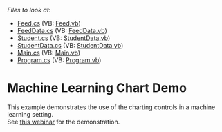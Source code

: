<!-- default file list -->
*Files to look at*:

* [Feed.cs](./CS/MachineLearningDemo/Data/Feed.cs) (VB: [Feed.vb](./VB/MachineLearningDemo/Data/Feed.vb))
* [FeedData.cs](./CS/MachineLearningDemo/Data/FeedData.cs) (VB: [FeedData.vb](./VB/MachineLearningDemo/Data/FeedData.vb))
* [Student.cs](./CS/MachineLearningDemo/Data/Student.cs) (VB: [StudentData.vb](./VB/MachineLearningDemo/Data/StudentData.vb))
* [StudentData.cs](./CS/MachineLearningDemo/Data/StudentData.cs) (VB: [StudentData.vb](./VB/MachineLearningDemo/Data/StudentData.vb))
* [Main.cs](./CS/MachineLearningDemo/Main.cs) (VB: [Main.vb](./VB/MachineLearningDemo/Main.vb))
* [Program.cs](./CS/MachineLearningDemo/Program.cs) (VB: [Program.vb](./VB/MachineLearningDemo/Program.vb))
<!-- default file list end -->
# Machine Learning Chart Demo


<p>This example demonstrates the use of the charting controls in a machine learning setting.<br />
See <a href="http://tv.devexpress.com/#IntroMachineLearning"><u>this webinar</u></a> for the demonstration.</p>

<br/>


